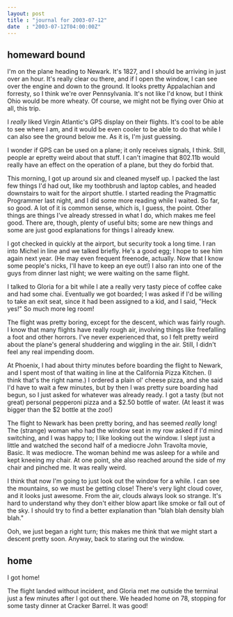 ```yaml
---
layout: post
title : "journal for 2003-07-12"
date  : "2003-07-12T04:00:00Z"
---
```



## homeward bound

I'm on the plane heading to Newark.  It's 1827, and I should be arriving in just over an hour.  It's really clear ou there, and if I open the window, I can see over the engine and down to the ground.  It looks pretty Appalachian and forresty, so I think we're over Pennsylvania.  It's not like I'd know, but I think Ohio would be more wheaty.  Of course, we might not be flying over Ohio at all, this trip.

I <em>really</em> liked Virgin Atlantic's GPS display on their flights.  It's cool to be able to see where I am, and it would be even cooler to be able to do that while I can also see the ground below me.  As it is, I'm just guessing.

I wonder if GPS can be used on a plane; it only receives signals, I think. Still, people ar epretty weird about that stuff.  I can't imagine that 802.11b would really have an effect on the operation of a plane, but they do forbid that.

This morning, I got up around six and cleaned myself up.  I packed the last few things I'd had out, like my toothbrush and laptop cables, and headed downstairs to wait for the airport shuttle.  I started reading the Pragmattic Programmer last night, and I did some more reading while I waited.  So far, so good.  A lot of it is common sense, which is, I guess, the point.  Other things are things I've already stressed in what I do, which makes me feel good.  There are, though, plenty of useful bits; some are new things and some are just good explanations for things I already knew.

I got checked in quickly at the airport, but security took a long time.  I ran into Michel in line and we talked briefly.  He's a good egg; I hope to see him again next year.  (He may even frequent freenode, actually.  Now that I know some people's nicks, I'll have to keep an eye out!)  I also ran into one of the guys from dinner last night; we were waiting on the same flight.

I talked to Gloria for a bit while I ate a really very tasty piece of coffee cake and had some chai.  Eventually we got boarded; I was asked if I'd be willing to take an exit seat, since it had been assigned to a kid, and I said, "Heck yes!"  So much more leg room!

The flight was pretty boring, except for the descent, which was fairly rough. I know that many flights have really rough air, involving things like freefalling a foot and other horrors.  I've never experienced that, so I felt pretty weird about the plane's general shuddering and wiggling in the air. Still, I didn't feel any real impending doom.

At Phoenix, I had about thirty minutes before boarding the flight to Newark, and I spent most of that waiting in line at the California Pizza Kitchen.  (I think that's the right name.)  I ordered a plain ol' cheese pizza, and she said I'd have to wait a few minutes, but by then I was pretty sure boarding had begun, so I just asked for whatever was already ready.  I got a tasty (but not great) personal pepperoni pizza and a $2.50 bottle of water.  (At least it was bigger than the $2 bottle at the zoo!)

The flight to Newark has been pretty boring, and has seemed <em>really</em> long!  The (strange) woman who had the window seat in my row asked if I'd mind switching, and I was happy to; I like looking out the window.  I slept just a little and watched the second half of a mediocre John Travolta movie, Basic. It was mediocre.  The woman behind me was asleep for a while and kept kneeing my chair.  At one point, she also reached around the side of my chair and pinched me.  It was really weird.  

I think that now I'm going to just look out the window for a while.  I can see the mountains, so we must be getting close!  There's very light cloud cover, and it looks just awesome.  From the air, clouds always look so strange.  It's hard to understand why they don't either blow apart like smoke or fall out of the sky.  I should try to find a better explanation than "blah blah density blah blah."

Ooh, we just began a right turn;  this makes me think that we might start a descent pretty soon.  Anyway, back to staring out the window.

## home

I got home!

The flight landed without incident, and Gloria met me outside the terminal just a few minutes after I got out there.  We headed home on 78, stopping for some tasty dinner at Cracker Barrel.  It was good!

